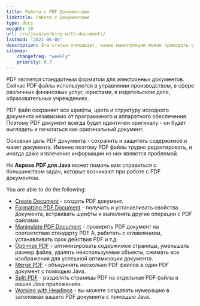 ```yaml
---
title: Работа с PDF Документами
linktitle: Работа с Документами
type: docs
weight: 10
url: /ru/java/working-with-documents/
lastmod: "2021-06-05"
description: Эта статья описывает, какие манипуляции можно проводить с документом с помощью Aspose.PDF для Java.
sitemap:
    changefreq: "weekly"
    priority: 0.7
---
```


PDF является стандартным форматом для электронных документов. Сейчас PDF файлы используются в управлении производством, в сфере различных финансовых услуг, юристами, в издательском деле, образовательных учреждениях.

PDF файл сохраняет все шрифты, цвета и структуру исходного документа независимо от программного и аппаратного обеспечения. Поэтому PDF документ всегда будет идентичен оригиналу - он будет выглядеть и печататься как оригинальный документ.

Основная цель PDF документа - сохранить и защитить содержимое и макет документа. Именно поэтому PDF файлы трудно редактировать, и иногда даже извлечение информации из них является проблемой.

Но **Aspose.PDF для Java** может помочь вам справиться с большинством задач, которые возникают при работе с PDF документом.

You are able to do the following:

- [Create Document](/pdf/ru/java/create-pdf-document/) - создать PDF документ.
- [Formatting PDF Document](/pdf/ru/java/formatting-pdf-document/) - получать и устанавливать свойства документа, встраивать шрифты и выполнять другие операции с PDF файлами.  
- [Manipulate PDF Document](/pdf/ru/java/manipulate-pdf-document/) - проверять PDF документ на соответствие стандарту PDF A, работать с оглавлением, устанавливать срок действия PDF и т.д.
- [Optimize PDF](/pdf/ru/java/optimize-pdf/) - оптимизировать содержимое страницы, уменьшать размер файла, удалять неиспользуемые объекты, сжимать все изображения для успешной оптимизации документа.
- [Merge PDF](/pdf/ru/java/merge-pdf-documents/) - объединять несколько PDF файлов в один PDF документ с помощью Java.
- [Split PDF](/pdf/ru/java/split-document/) - разделять страницы PDF на отдельные PDF файлы в ваших Java приложениях.
- [Working with Headings](/pdf/ru/java/working-with-headings/) - вы можете создавать нумерацию в заголовках вашего PDF документа с помощью Java.